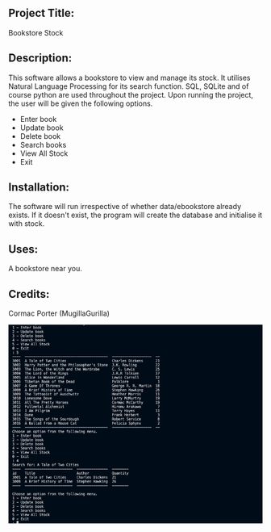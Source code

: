 ## Project Title: 
Bookstore Stock

## Description: 
This software allows a bookstore to view and manage its stock. It utilises Natural Language Processing for its search function. SQL, SQLite and of course python are used throughout the project. Upon running the project, the user will be given the following options.
* Enter book
* Update book 
* Delete book 
* Search books
* View All Stock 
* Exit

## Installation:
The software will run irrespective of whether data/ebookstore already exists. If it doesn't exist, the program will create the database and initialise it with stock. 

## Uses: 
A bookstore near you.

## Credits: 
Cormac Porter (MugillaGurilla)

![bookstore_action_shot](bookstore_action_shot.png)